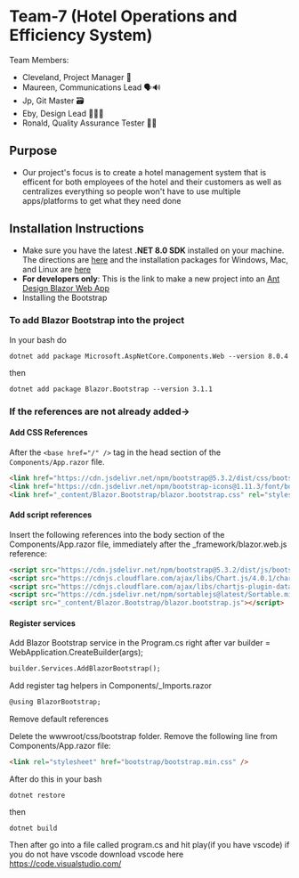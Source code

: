 # Team-7 (Hotel Operations and Efficiency System)
Team Members:
-  Cleveland, Project Manager 👔
-  Maureen, Communications Lead 🗣️🔊
-  Jp, Git Master 🗃️
-  Eby, Design Lead 👩🏻‍🎨
-  Ronald, Quality Assurance Tester 🕵🏽

## Purpose
- Our project's focus is to create a hotel management system that is efficent for both employees of the hotel and their customers as well as centralizes everything so people won't have to use multiple apps/platforms to get what they need done

## Installation Instructions
- Make sure you have the latest **.NET 8.0 SDK** installed on your machine. The directions are [here](https://learn.microsoft.com/en-us/dotnet/core/install/windows#net-installer) and the installation packages for Windows, Mac, and Linux are [here](https://dotnet.microsoft.com/en-us/download/dotnet/8.0)
- **For developers only**: This is the link to make a new project into an [Ant Design Blazor Web App](https://antblazor.com/en-US/docs/getting-started)
- Installing the Bootstrap

### To add Blazor Bootstrap into the project
In your bash do
```
dotnet add package Microsoft.AspNetCore.Components.Web --version 8.0.4
```
then 
```
dotnet add package Blazor.Bootstrap --version 3.1.1
```

### If the references are not already added->

#### Add CSS References
After the `<base href="/" />` tag in the head section of the `Components/App.razor` file.

```html
<link href="https://cdn.jsdelivr.net/npm/bootstrap@5.3.2/dist/css/bootstrap.min.css" rel="stylesheet" integrity="sha384-T3c6CoIi6uLrA9TneNEoa7RxnatzjcDSCmG1MXxSR1GAsXEV/Dwwykc2MPK8M2HN" crossorigin="anonymous">
<link href="https://cdn.jsdelivr.net/npm/bootstrap-icons@1.11.3/font/bootstrap-icons.min.css" rel="stylesheet" />
<link href="_content/Blazor.Bootstrap/blazor.bootstrap.css" rel="stylesheet" />
```

#### Add script references
Insert the following references into the body section of the Components/App.razor file, immediately after the _framework/blazor.web.js reference:
```html
<script src="https://cdn.jsdelivr.net/npm/bootstrap@5.3.2/dist/js/bootstrap.bundle.min.js" integrity="sha384-C6RzsynM9kWDrMNeT87bh95OGNyZPhcTNXj1NW7RuBCsyN/o0jlpcV8Qyq46cDfL" crossorigin="anonymous"></script>
<script src="https://cdnjs.cloudflare.com/ajax/libs/Chart.js/4.0.1/chart.umd.js" integrity="sha512-gQhCDsnnnUfaRzD8k1L5llCCV6O9HN09zClIzzeJ8OJ9MpGmIlCxm+pdCkqTwqJ4JcjbojFr79rl2F1mzcoLMQ==" crossorigin="anonymous" referrerpolicy="no-referrer"></script>
<script src="https://cdnjs.cloudflare.com/ajax/libs/chartjs-plugin-datalabels/2.2.0/chartjs-plugin-datalabels.min.js" integrity="sha512-JPcRR8yFa8mmCsfrw4TNte1ZvF1e3+1SdGMslZvmrzDYxS69J7J49vkFL8u6u8PlPJK+H3voElBtUCzaXj+6ig==" crossorigin="anonymous" referrerpolicy="no-referrer"></script>
<script src="https://cdn.jsdelivr.net/npm/sortablejs@latest/Sortable.min.js"></script>
<script src="_content/Blazor.Bootstrap/blazor.bootstrap.js"></script>
```
#### Register services
Add Blazor Bootstrap service in the Program.cs right after var builder = WebApplication.CreateBuilder(args);

```html
builder.Services.AddBlazorBootstrap();
```
Add register tag helpers in Components/_Imports.razor
```html
@using BlazorBootstrap;
```

Remove default references

Delete the wwwroot/css/bootstrap folder.
Remove the following line from Components/App.razor file:
```html
<link rel="stylesheet" href="bootstrap/bootstrap.min.css" />
```

After do this in your bash 
```
dotnet restore
```
then 
```
dotnet build
```


Then after go into a file called program.cs and hit play(if you have vscode) if you do not have vscode
download vscode here
https://code.visualstudio.com/
